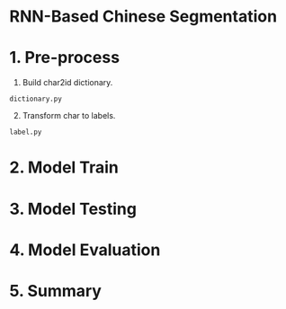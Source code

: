 <h1>RNN-Based Chinese Segmentation</h1>

# 1. Pre-process

1. Build char2id dictionary.

`dictionary.py`

2. Transform char to labels.

`label.py` 

# 2. Model Train

# 3. Model Testing

# 4. Model Evaluation

# 5. Summary